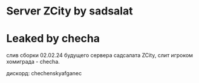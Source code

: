 # Server ZCity by sadsalat
# Leaked by checha

слив сборки 02.02.24 будущего сервера садсалата ZCity, слит игроком хомиграда - checha.

дискорд: chechenskyafganec
